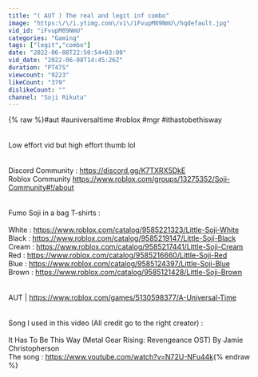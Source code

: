 ```yaml
---
title: "( AUT ) The real and legit inf combo"
image: "https:\/\/i.ytimg.com\/vi\/iFvupM89NmU\/hqdefault.jpg"
vid_id: "iFvupM89NmU"
categories: "Gaming"
tags: ["legit","combo"]
date: "2022-06-08T22:50:54+03:00"
vid_date: "2022-06-08T14:45:26Z"
duration: "PT47S"
viewcount: "9223"
likeCount: "379"
dislikeCount: ""
channel: "Soji Rikuta"
---
```

{% raw %}#aut #auniversaltime #roblox #mgr #ithastobethisway<br /><br /><br />Low effort vid but high effort thumb lol<br /><br /><br />Discord Community : <a rel="nofollow" target="blank" href="https://discord.gg/K7TXRX5DkE">https://discord.gg/K7TXRX5DkE</a><br />Roblox Community  <a rel="nofollow" target="blank" href="https://www.roblox.com/groups/13275352/Soji-Community#!/about">https://www.roblox.com/groups/13275352/Soji-Community#!/about</a><br /><br /><br />Fumo Soji in a bag T-shirts :<br /><br />White : <a rel="nofollow" target="blank" href="https://www.roblox.com/catalog/9585221323/Little-Soji-White">https://www.roblox.com/catalog/9585221323/Little-Soji-White</a><br />Black : <a rel="nofollow" target="blank" href="https://www.roblox.com/catalog/9585219147/Little-Soji-Black">https://www.roblox.com/catalog/9585219147/Little-Soji-Black</a><br />Cream : <a rel="nofollow" target="blank" href="https://www.roblox.com/catalog/9585217441/Little-Soji-Cream">https://www.roblox.com/catalog/9585217441/Little-Soji-Cream</a><br />Red : <a rel="nofollow" target="blank" href="https://www.roblox.com/catalog/9585216660/Little-Soji-Red">https://www.roblox.com/catalog/9585216660/Little-Soji-Red</a><br />Blue : <a rel="nofollow" target="blank" href="https://www.roblox.com/catalog/9585124397/Little-Soji-Blue">https://www.roblox.com/catalog/9585124397/Little-Soji-Blue</a><br />Brown : <a rel="nofollow" target="blank" href="https://www.roblox.com/catalog/9585121428/Little-Soji-Brown">https://www.roblox.com/catalog/9585121428/Little-Soji-Brown</a><br /><br /><br />AUT | <a rel="nofollow" target="blank" href="https://www.roblox.com/games/5130598377/A-Universal-Time">https://www.roblox.com/games/5130598377/A-Universal-Time</a><br /><br /><br />Song I used in this video (All credit go to the right creator) :<br /><br />It Has To Be This Way (Metal Gear Rising: Revengeance OST) By Jamie Christopherson<br />The song : <a rel="nofollow" target="blank" href="https://www.youtube.com/watch?v=N72U-NFu44k">https://www.youtube.com/watch?v=N72U-NFu44k</a>{% endraw %}
